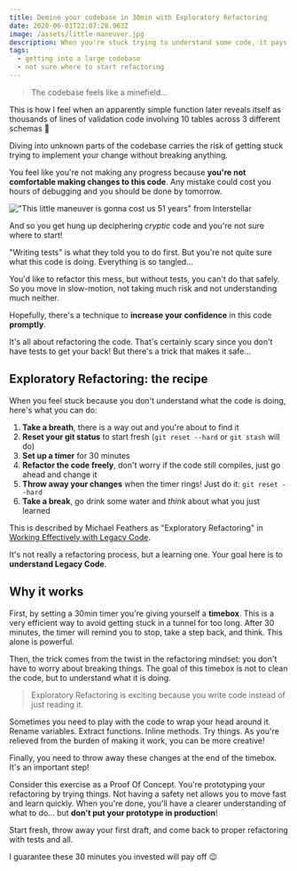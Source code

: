 ```yaml
---
title: Demine your codebase in 30min with Exploratory Refactoring
date: 2020-06-01T22:07:28.963Z
image: /assets/little-maneuver.jpg
description: When you're stuck trying to understand some code, it pays off to spend some time with a different approach.
tags:
  - getting into a large codebase
  - not sure where to start refactoring
---
```


> The codebase feels like a minefield…

This is how I feel when an apparently simple function later reveals itself as thousands of lines of validation code involving 10 tables across 3 different schemas 🤯

Diving into unknown parts of the codebase carries the risk of getting stuck trying to implement your change without breaking anything.

You feel like you're not making any progress because **you're not comfortable making changes to this code**. Any mistake could cost you hours of debugging and you should be done by tomorrow.

!["This little maneuver is gonna cost us 51 years" from Interstellar](/assets/little-maneuver.jpg)

And so you get hung up deciphering _cryptic_ code and you're not sure where to start!

"Writing tests" is what they told you to do first. But you're not quite sure what this code is doing. Everything is so tangled…

You'd like to refactor this mess, but without tests, you can't do that safely. So you move in slow-motion, not taking much risk and not understanding much neither.

Hopefully, there's a technique to **increase your confidence** in this code **promptly**.

It's all about refactoring the code. That's certainly scary since you don't have tests to get your back! But there's a trick that makes it safe…

## Exploratory Refactoring: the recipe

When you feel stuck because you don't understand what the code is doing, here's what you can do:

1. **Take a breath**, there is a way out and you're about to find it
2. **Reset your git status** to start fresh (`git reset --hard` or `git stash` will do)
3. **Set up a timer** for 30 minutes
4. **Refactor the code freely**, don't worry if the code still compiles, just go ahead and change it
5. **Throw away your changes** when the timer rings! Just do it: `git reset --hard`
6. **Take a break**, go drink some water and _think_ about what you just learned

This is described by Michael Feathers as "Exploratory Refactoring" in [Working Effectively with Legacy Code](https://understandlegacycode.com/blog/key-points-of-working-effectively-with-legacy-code).

It's not really a refactoring process, but a learning one. Your goal here is to **understand Legacy Code**.

## Why it works

First, by setting a 30min timer you're giving yourself a **timebox**. This is a very efficient way to avoid getting stuck in a tunnel for too long. After 30 minutes, the timer will remind you to stop, take a step back, and think. This alone is powerful.

Then, the trick comes from the twist in the refactoring mindset: you don't have to worry about breaking things. The goal of this timebox is not to clean the code, but to understand what it is doing.

> Exploratory Refactoring is exciting because you write code instead of just reading it.

Sometimes you need to play with the code to wrap your head around it. Rename variables. Extract functions. Inline methods. Try things. As you're relieved from the burden of making it work, you can be more creative!

Finally, you need to throw away these changes at the end of the timebox. It's an important step!

Consider this exercise as a Proof Of Concept. You're prototyping your refactoring by trying things. Not having a safety net allows you to move fast and learn quickly. When you're done, you'll have a clearer understanding of what to do… but **don't put your prototype in production**!

Start fresh, throw away your first draft, and come back to proper refactoring with tests and all.

I guarantee these 30 minutes you invested will pay off 😉
